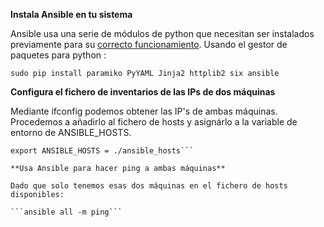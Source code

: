 **Instala Ansible en tu sistema**

Ansible usa una serie de módulos de python que necesitan ser instalados previamente para su [correcto funcionamiento](http://docs.ansible.com/ansible/intro_installation.html#getting-ansible). Usando el gestor de paquetes para python :

```sudo pip install paramiko PyYAML Jinja2 httplib2 six ansible```


**Configura el fichero de inventarios de las IPs de dos máquinas**

Mediante ifconfig podemos obtener las IP's de ambas máquinas. Procedemos a añadirlo al fichero de hosts y asignárlo a la variable de entorno de ANSIBLE_HOSTS.


```echo "<IP's>" >> ./ansible_hosts
export ANSIBLE_HOSTS = ./ansible_hosts```

**Usa Ansible para hacer ping a ambas máquinas**

Dado que solo tenemos esas dos máquinas en el fichero de hosts disponibles:

```ansible all -m ping```



